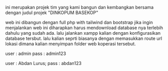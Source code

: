 ini merupakan projek tim yang kami bangun dan kembangkan bersama dengan judul projek "DINKOPUM BASEKOP"

web ini dibangun dengan full php with tailwind dan bootstrap 
jika ingin menjalankan web ini diharapkan harus mendownload database nya terlebih dahulu yang sudah ada.
lalu jalankan xampp kalian dengan konfigurasikan database tersbut.
lalu kalian seprti biasanya dengan memasukkan route url lokasi dimana kalian menyimpan folder web koperasi tersebut.

user : admin
pass : admin123

user : Abdan Lurus;
pass : abdan123

